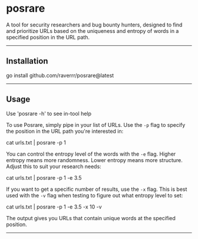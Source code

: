 # posrare
A tool for security researchers and bug bounty hunters, designed to find and prioritize URLs based on the uniqueness and entropy of words in a specified position in the URL path.

---

## Installation
go install github.com/raverrr/posrare@latest

---

## Usage
Use 'posrare -h' to see in-tool help

To use Posrare, simply pipe in your list of URLs. Use the `-p` flag to specify the position in the URL path you're interested in:

cat urls.txt | posrare -p 1

You can control the entropy level of the words with the `-e` flag. Higher entropy means more randomness. Lower entropy means more structure. Adjust this to suit your research needs:

cat urls.txt | posrare -p 1 -e 3.5


If you want to get a specific number of results, use the `-x` flag. This is best used with the `-v` flag when testing to figure out what entropy level to set:

cat urls.txt | posrare -p 1 -e 3.5 -x 10 -v


The output gives you URLs that contain unique words at the specified position. 

---

